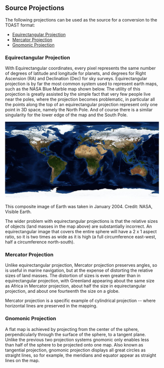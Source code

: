## Source Projections

The following projections can be used as the source for a conversion to the TOAST format:

*   [Equirectangular Projection](#equirectangular-projection)
*   [Mercator Projection](#mercator-projection)
*   [Gnomonic Projection](#gnomonic-projection)


### Equirectangular Projection

With Equirectangular coordinates, every pixel represents the same number of degrees of latitude and longitude for planets, and degrees for Right Ascension (RA) and Declination (Dec) for sky surveys. Equirectangular projection is by far the most common system used to represent earth maps, such as the NASA Blue Marble map shown below. The utility of this projection is greatly assisted by the simple fact that very few people live near the poles, where the projection becomes problematic, in particular all the points along the top of an equirectangular projection represent only one point in 3D space, namely the North Pole. And of course there is a similar singularity for the lower edge of the map and the South Pole.

![Map of Earth](images/MapOfEarth.jpg)

This composite image of Earth was taken in January 2004\. Credit: NASA, Visible Earth.

The wider problem with equirectangular projections is that the relative sizes of objects (land masses in the map above) are substantially incorrect. An equirectangular image that covers the entire sphere will have a 2 x 1 aspect ratio, so it is two times as wide as it is high (a full circumference east-west, half a circumference north-south).


### Mercator Projection

Unlike equirectangular projection, Mercator projection preserves angles, so is useful in marine navigation, but at the expense of distorting the relative sizes of land masses. The distortion of sizes is even greater than in equirectangular projection, with Greenland appearing about the same size as Africa in Mercator projection, about half the size in equirectangular projection, and about one fourteenth the size on a globe.

Mercator projection is a specific example of cylindrical projection -- where horizontal lines are preserved in the mapping.


### Gnomonic Projection

A flat map is achieved by projecting from the center of the sphere, perpendicularly through the surface of the sphere, to a tangent plane. Unlike the previous two projection systems gnomonic only enables less than half of the sphere to be projected onto one map. Also known as tangential projection, gnomonic projection displays all great circles as straight lines, so for example, the meridians and equator appear as straight lines on the map.
